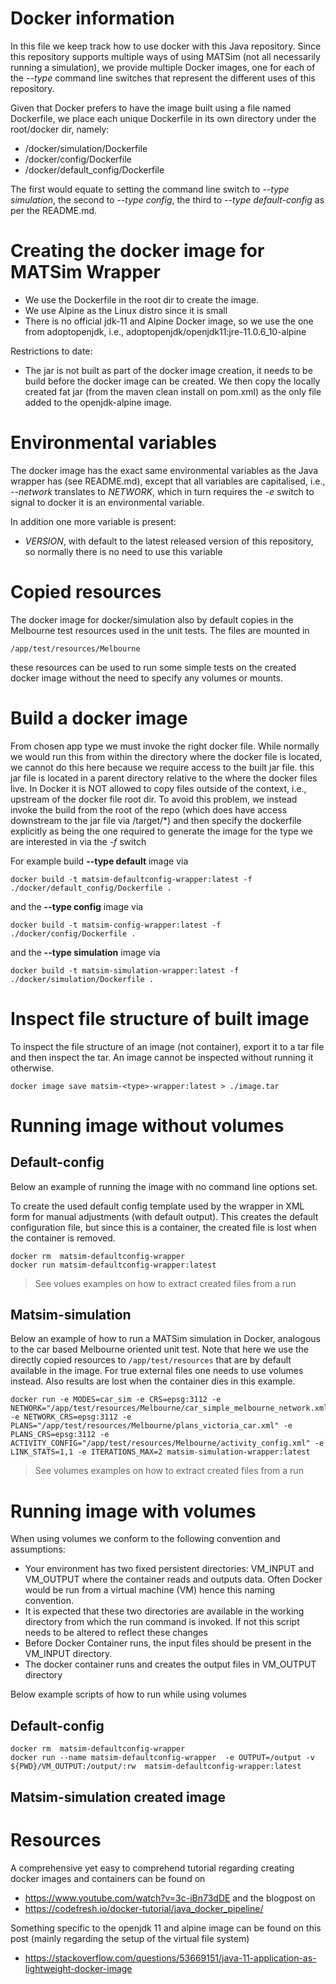 # Docker information

In this file we keep track how to use docker with this Java repository. Since this repository supports multiple ways of using MATSim (not all necessarily running a simulation), we provide multiple Docker images, one for each of the *--type* command line switches that represent the different uses of this repository.  

Given that Docker prefers to have the image built using a file named Dockerfile, we place each unique Dockerfile in its own directory under the root/docker dir, namely:

* /docker/simulation/Dockerfile
* /docker/config/Dockerfile
* /docker/default_config/Dockerfile

The first would equate to setting the command line switch to *--type simulation*, the second to *--type config*, the third to *--type default-config* as per the README.md.

# Creating the docker image for MATSim Wrapper

* We use the Dockerfile in the root dir to create the image.  
* We use Alpine as the Linux distro since it is small
* There is no official jdk-11 and Alpine Docker image, so we use the one from adoptopenjdk, i.e., adoptopenjdk/openjdk11:jre-11.0.6_10-alpine

Restrictions to date:
  
* The jar is not built as part of the docker image creation, it needs to be build before the docker image can be created. We then copy the locally created fat jar (from the maven clean install on pom.xml) as the only file added to the openjdk-alpine image.

# Environmental variables

The docker image has the exact same environmental variables as the Java wrapper has (see README.md), except that all variables are capitalised, i.e., *--network* translates to *NETWORK*, which in turn requires the *-e* switch to signal to docker it is an environmental variable.

In addition one more variable is present:

* *VERSION*, with default to the latest released version of this repository, so normally there is no need to use this variable
 
# Copied resources

The docker image for docker/simulation also  by default copies in the Melbourne test resources used in the unit tests. The files are mounted in 

`/app/test/resources/Melbourne` 

these resources can be used to run some simple tests on the created docker image without the need to specify any volumes or mounts. 

# Build a docker image

From chosen app type we must invoke the right docker file. While normally we would run this from within the directory where the docker file is located, we cannot do this here because we require access to the built jar file. this jar file is located in a parent directory relative to the where the docker files live. In Docker it is NOT allowed to copy files outside of the context, i.e., upstream of the docker file root dir. To avoid this problem, we instead invoke the build from the root of the repo (which does have access downstream to the jar file via /target/*) and then specify the dockerfile explicitly as being the one required to generate the image for the type we are interested in via the *-f* switch

For example build **--type default** image via

```
docker build -t matsim-defaultconfig-wrapper:latest -f ./docker/default_config/Dockerfile .
```

and the **--type config** image via

```
docker build -t matsim-config-wrapper:latest -f ./docker/config/Dockerfile .
```

and the **--type simulation** image via 

```
docker build -t matsim-simulation-wrapper:latest -f ./docker/simulation/Dockerfile . 
```

# Inspect file structure of built image

To inspect the file structure of an image (not container), export it to a tar file and then inspect the tar. An image cannot be inspected without running it otherwise.

```
docker image save matsim-<type>-wrapper:latest > ./image.tar
```

# Running image without volumes

## Default-config

Below an example of running the image with no command line options set.

To create the used default config template used by the wrapper in XML form for manual adjustments (with default output). This creates the default configuration file, but since this is a container, the created file is lost when the container is removed.

```
docker rm  matsim-defaultconfig-wrapper
docker run matsim-defaultconfig-wrapper:latest
```

> See volues examples on how to extract created files from a run

## Matsim-simulation

Below an example of how to run a MATSim simulation in Docker, analogous to the car based Melbourne oriented unit test. Note that here we use the directly copied resources to `/app/test/resources` that are by default available in the image. For true external files one needs to use volumes instead. Also results are lost when the container dies in this example.

```
docker run -e MODES=car_sim -e CRS=epsg:3112 -e NETWORK="/app/test/resources/Melbourne/car_simple_melbourne_network.xml" -e NETWORK_CRS=epsg:3112 -e PLANS="/app/test/resources/Melbourne/plans_victoria_car.xml" -e PLANS_CRS=epsg:3112 -e ACTIVITY_CONFIG="/app/test/resources/Melbourne/activity_config.xml" -e LINK_STATS=1,1 -e ITERATIONS_MAX=2 matsim-simulation-wrapper:latest
```

> See volumes examples on how to extract created files from a run

# Running image with volumes

When using volumes we conform to the following convention and assumptions:

* Your environment has two fixed persistent directories: VM_INPUT and VM_OUTPUT where  the container reads and outputs data. Often Docker would be run from a virtual machine (VM) hence this naming convention. 
* It is expected that these two directories are available in the working directory from which the run command is invoked. If not this script needs to be altered to reflect these changes
* Before Docker Container runs, the input files should be present in the VM_INPUT directory.
* The docker container runs and creates the output files in VM_OUTPUT directory

Below example scripts of how to run while using volumes

## Default-config

```
docker rm  matsim-defaultconfig-wrapper
docker run --name matsim-defaultconfig-wrapper  -e OUTPUT=/output -v ${PWD}/VM_OUTPUT:/output/:rw  matsim-defaultconfig-wrapper:latest
``` 

## Matsim-simulation created image




# Resources

A comprehensive yet easy to comprehend tutorial regarding creating docker images and containers can be found on

* https://www.youtube.com/watch?v=3c-iBn73dDE and the blogpost on 
* https://codefresh.io/docker-tutorial/java_docker_pipeline/

Something specific to the openjdk 11 and alpine image can be found on this post (mainly regarding the setup of the virtual file system)

* https://stackoverflow.com/questions/53669151/java-11-application-as-lightweight-docker-image